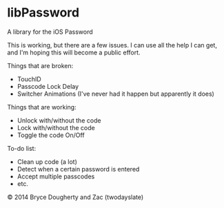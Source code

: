 libPassword
===========

A library for the iOS Password

This is working, but there are a few issues. I can use all the help I can get, and I'm hoping this will become a public effort.

Things that are broken:

  - TouchID
  - Passcode Lock Delay
  - Switcher Animations (I've never had it happen but apparently it does)

Things that are working:

  - Unlock with/without the code
  - Lock with/without the code
  - Toggle the code On/Off

To-do list:

  - Clean up code (a lot)
  - Detect when a certain password is entered
  - Accept multiple passcodes
  - etc.

&copy; 2014 Bryce Dougherty and Zac (twodayslate)
  
